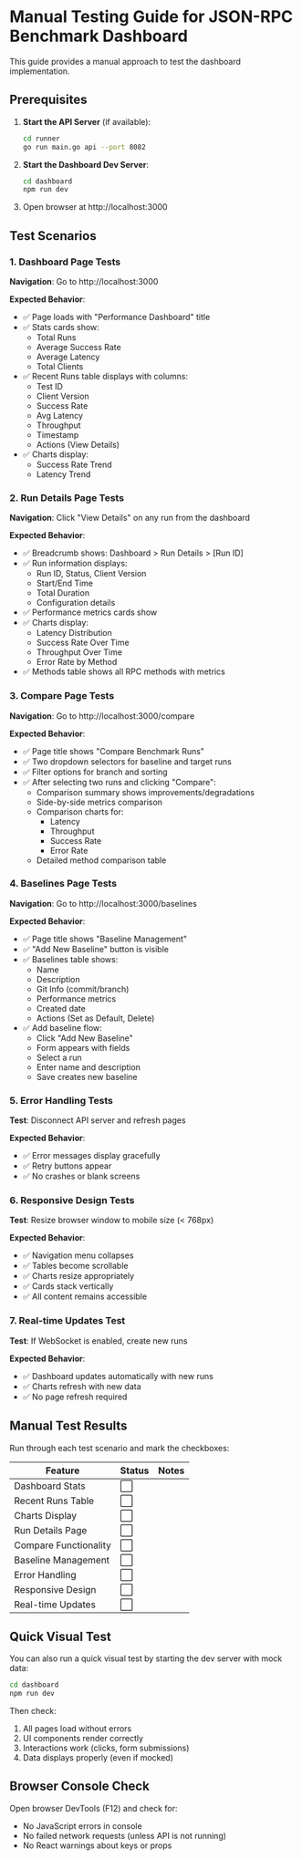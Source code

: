 # Manual Testing Guide for JSON-RPC Benchmark Dashboard

This guide provides a manual approach to test the dashboard implementation.

## Prerequisites

1. **Start the API Server** (if available):
   ```bash
   cd runner
   go run main.go api --port 8082
   ```

2. **Start the Dashboard Dev Server**:
   ```bash
   cd dashboard
   npm run dev
   ```

3. Open browser at http://localhost:3000

## Test Scenarios

### 1. Dashboard Page Tests

**Navigation**: Go to http://localhost:3000

**Expected Behavior**:
- ✅ Page loads with "Performance Dashboard" title
- ✅ Stats cards show:
  - Total Runs
  - Average Success Rate
  - Average Latency
  - Total Clients
- ✅ Recent Runs table displays with columns:
  - Test ID
  - Client Version
  - Success Rate
  - Avg Latency
  - Throughput
  - Timestamp
  - Actions (View Details)
- ✅ Charts display:
  - Success Rate Trend
  - Latency Trend

### 2. Run Details Page Tests

**Navigation**: Click "View Details" on any run from the dashboard

**Expected Behavior**:
- ✅ Breadcrumb shows: Dashboard > Run Details > [Run ID]
- ✅ Run information displays:
  - Run ID, Status, Client Version
  - Start/End Time
  - Total Duration
  - Configuration details
- ✅ Performance metrics cards show
- ✅ Charts display:
  - Latency Distribution
  - Success Rate Over Time
  - Throughput Over Time
  - Error Rate by Method
- ✅ Methods table shows all RPC methods with metrics

### 3. Compare Page Tests

**Navigation**: Go to http://localhost:3000/compare

**Expected Behavior**:
- ✅ Page title shows "Compare Benchmark Runs"
- ✅ Two dropdown selectors for baseline and target runs
- ✅ Filter options for branch and sorting
- ✅ After selecting two runs and clicking "Compare":
  - Comparison summary shows improvements/degradations
  - Side-by-side metrics comparison
  - Comparison charts for:
    - Latency
    - Throughput
    - Success Rate
    - Error Rate
  - Detailed method comparison table

### 4. Baselines Page Tests

**Navigation**: Go to http://localhost:3000/baselines

**Expected Behavior**:
- ✅ Page title shows "Baseline Management"
- ✅ "Add New Baseline" button is visible
- ✅ Baselines table shows:
  - Name
  - Description
  - Git Info (commit/branch)
  - Performance metrics
  - Created date
  - Actions (Set as Default, Delete)
- ✅ Add baseline flow:
  - Click "Add New Baseline"
  - Form appears with fields
  - Select a run
  - Enter name and description
  - Save creates new baseline

### 5. Error Handling Tests

**Test**: Disconnect API server and refresh pages

**Expected Behavior**:
- ✅ Error messages display gracefully
- ✅ Retry buttons appear
- ✅ No crashes or blank screens

### 6. Responsive Design Tests

**Test**: Resize browser window to mobile size (< 768px)

**Expected Behavior**:
- ✅ Navigation menu collapses
- ✅ Tables become scrollable
- ✅ Charts resize appropriately
- ✅ Cards stack vertically
- ✅ All content remains accessible

### 7. Real-time Updates Test

**Test**: If WebSocket is enabled, create new runs

**Expected Behavior**:
- ✅ Dashboard updates automatically with new runs
- ✅ Charts refresh with new data
- ✅ No page refresh required

## Manual Test Results

Run through each test scenario and mark the checkboxes:

| Feature | Status | Notes |
|---------|--------|-------|
| Dashboard Stats | ⬜ | |
| Recent Runs Table | ⬜ | |
| Charts Display | ⬜ | |
| Run Details Page | ⬜ | |
| Compare Functionality | ⬜ | |
| Baseline Management | ⬜ | |
| Error Handling | ⬜ | |
| Responsive Design | ⬜ | |
| Real-time Updates | ⬜ | |

## Quick Visual Test

You can also run a quick visual test by starting the dev server with mock data:

```bash
cd dashboard
npm run dev
```

Then check:
1. All pages load without errors
2. UI components render correctly
3. Interactions work (clicks, form submissions)
4. Data displays properly (even if mocked)

## Browser Console Check

Open browser DevTools (F12) and check for:
- No JavaScript errors in console
- No failed network requests (unless API is not running)
- No React warnings about keys or props